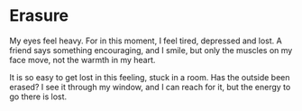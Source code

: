 # Erasure

My eyes feel heavy. For in this moment, I feel tired, depressed and lost. A friend says something encouraging, and I smile, but only the muscles on my face move, not the warmth in my heart.

It is so easy to get lost in this feeling, stuck in a room. Has the outside been erased? I see it through my window, and I can reach for it, but the energy to go there is lost.